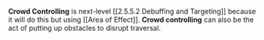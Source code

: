**Crowd Controlling** is next-level [[2.5.5.2 Debuffing and Targeting]] because it will do this but using [[Area of Effect]]. **Crowd controlling** can also be the act of putting up obstacles to disrupt traversal.